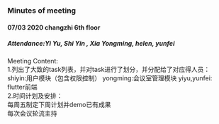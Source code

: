 ### Minutes of meeting 

#### 07/03 2020   changzhi 6th floor
##### Attendance:Yi Yu, Shi Yin , Xia Yongming, helen, yunfei
Meeting Content: </br>
1.列出了大致的task列表，并对task进行了划分，并分配给了对应得人员：</br>
  shiyin:用户模块（包含权限控制） yongming:会议室管理模块   yiyu,yunfei: flutter前端 </br>
2.时间计划及安排：</br>
  每周五制定下周计划并demo已有成果</br>
  每次会议轮流主持
  
  
 
